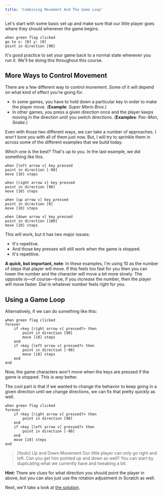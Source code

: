 ```yaml
---
title: 'Combining Movement And The Game Loop'
---
```


Let's start with some basic set up and make sure that our little player goes where they should whenever the game begins.

```scratch
when green flag clicked
go to x: [0] y: [0]
point in direction [90]
```

It's good practice to set your game back to a normal state whenever you run it. We'll be doing this throughout this course.

## More Ways to Control Movement

There are a few different way to control movement. Some of it will depend on what kind of effect you're going for.

- In some games, you have to hold down a particular key in order to make the player move. (**Example**: _Super Mario Bros_.)
- In other games, you press a given direction once and the player keeps moving in the direction until you switch directions. (**Examples**: _Pac-Man_, _Snake_.)

Even with those two different ways, we can take a number of approaches. I won't bore you with all of them just now. But, I will try to sprinkle them in across some of the different examples that we build today.

Which one is the best? That's up to you. In the last example, we did something like this.

```scratch
when [left arrow v] key pressed
point in direction [-90]
move [10] steps

when [right arrow v] key pressed
point in direction [90]
move [10] steps

when [up arrow v] key pressed
point in direction [0]
move [10] steps

when [down arrow v] key pressed
point in direction [180]
move [10] steps
```

This will work, but it has two major issues:

- It's repetitve.
- And those key presses will still work when the game is stopped.
- It's repetitive.

**A quick, but important, note**: In these examples, I'm using 10 as the number of steps that player will move. If this feels too fast for you then you can lower the number and the character will move a bit more slowly. The opposite is—of course—true, if you _increase_ the number, then the player will move faster. Dial in whatever number feels right for you.

## Using a Game Loop

Alternatively, if we can do something like this:

```scratch
when green flag clicked
forever
	if <key [right arrow v] pressed?> then
		point in direction [90]
		move [10] steps
	end
	if <key [left arrow v] pressed?> then
		point in direction [-90]
		move [10] steps
	end
end
```

Now, the game characters won't move when the keys are pressed if the game is stopped. This is _way_ better.

The cool part is that if we wanted to change the behavior to keep going in a given direction until we change directions, we can fix that pretty quickly as well.

```scratch
when green flag clicked
forever
	if <key [right arrow v] pressed?> then
		point in direction [90]
	end
	if <key [left arrow v] pressed?> then
		point in direction [-90]
	end
	move [10] steps
end
```

> \[!todo\] Up and Down Movement
> Our little player can only go right and left. Can you get him pointed up and down as well? You can start by duplicating what we currently have and tweaking a bit.

**Hint**: There are clues for what direction you should point the player in above, but you can also just use the rotation adjustment in Scratch as well.

Next, we'll take a look at [the solution](adding-vertical-movement).
